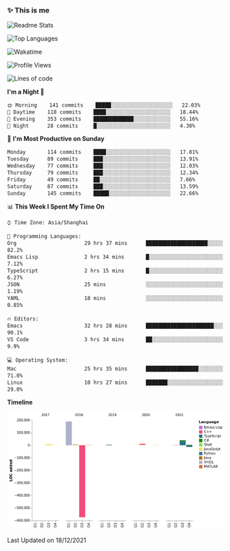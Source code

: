 <!--

**icyzeroice/icyzeroice** is a ✨ _special_ ✨ repository because its `README.md` (this file) appears on your GitHub profile.

Here are some ideas to get you started:

- 🔭 I’m currently working on ...
- 🌱 I’m currently learning ...
- 👯 I’m looking to collaborate on ...
- 🤔 I’m looking for help with ...
- 💬 Ask me about ...
- 📫 How to reach me: ...
- 😄 Pronouns: ...
- ⚡ Fun fact: ...

-->

### ✨ This is me

![Readme Stats](https://github-readme-stats.vercel.app/api?username=icyzeroice)

![Top Languages](https://github-readme-stats.vercel.app/api/top-langs/?username=icyzeroice&exclude_repo=scutie2015-digimon&layout=compact&langs_count=5)

![Wakatime](https://github-readme-stats.vercel.app/api/wakatime?username=icyzeroice)

<!--START_SECTION:waka-->
![Profile Views](http://img.shields.io/badge/Profile%20Views-1-blue)

![Lines of code](https://img.shields.io/badge/From%20Hello%20World%20I%27ve%20Written--318%20Thousand%20lines%20of%20code-blue)

**I'm a Night 🦉** 

```text
🌞 Morning    141 commits    █████░░░░░░░░░░░░░░░░░░░░   22.03% 
🌆 Daytime    118 commits    ████░░░░░░░░░░░░░░░░░░░░░   18.44% 
🌃 Evening    353 commits    █████████████░░░░░░░░░░░░   55.16% 
🌙 Night      28 commits     █░░░░░░░░░░░░░░░░░░░░░░░░   4.38%

```
📅 **I'm Most Productive on Sunday** 

```text
Monday       114 commits    ████░░░░░░░░░░░░░░░░░░░░░   17.81% 
Tuesday      89 commits     ███░░░░░░░░░░░░░░░░░░░░░░   13.91% 
Wednesday    77 commits     ███░░░░░░░░░░░░░░░░░░░░░░   12.03% 
Thursday     79 commits     ███░░░░░░░░░░░░░░░░░░░░░░   12.34% 
Friday       49 commits     ██░░░░░░░░░░░░░░░░░░░░░░░   7.66% 
Saturday     87 commits     ███░░░░░░░░░░░░░░░░░░░░░░   13.59% 
Sunday       145 commits    █████░░░░░░░░░░░░░░░░░░░░   22.66%

```


📊 **This Week I Spent My Time On** 

```text
⌚︎ Time Zone: Asia/Shanghai

💬 Programming Languages: 
Org                      29 hrs 37 mins      ████████████████████░░░░░   82.2% 
Emacs Lisp               2 hrs 34 mins       █░░░░░░░░░░░░░░░░░░░░░░░░   7.12% 
TypeScript               2 hrs 15 mins       █░░░░░░░░░░░░░░░░░░░░░░░░   6.27% 
JSON                     25 mins             ░░░░░░░░░░░░░░░░░░░░░░░░░   1.19% 
YAML                     18 mins             ░░░░░░░░░░░░░░░░░░░░░░░░░   0.85%

🔥 Editors: 
Emacs                    32 hrs 28 mins      ██████████████████████░░░   90.1% 
VS Code                  3 hrs 34 mins       ██░░░░░░░░░░░░░░░░░░░░░░░   9.9%

💻 Operating System: 
Mac                      25 hrs 35 mins      █████████████████░░░░░░░░   71.0% 
Linux                    10 hrs 27 mins      ███████░░░░░░░░░░░░░░░░░░   29.0%

```

**Timeline**

![Chart not found](https://raw.githubusercontent.com/icyzeroice/icyzeroice/main/charts/bar_graph.png) 


 Last Updated on 18/12/2021
<!--END_SECTION:waka-->

<!--

### Related
- https://github.com/abhisheknaiidu/awesome-github-profile-readme
- https://github.com/coderjojo/creative-profile-readme
- https://github.com/elangosundar/awesome-README-templates
- https://github.com/durgeshsamariya/awesome-github-profile-readme-templates
- https://github.com/anmol098/waka-readme-stats

-->

